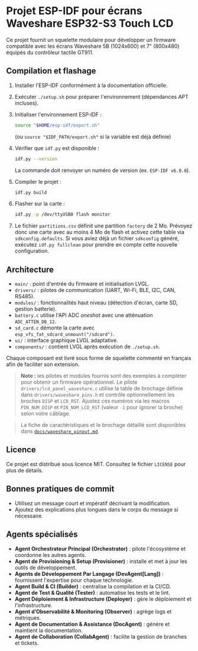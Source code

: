 # Projet ESP-IDF pour écrans Waveshare ESP32-S3 Touch LCD

Ce projet fournit un squelette modulaire pour développer un firmware compatible avec les écrans Waveshare 5B (1024x600) et 7" (800x480) équipés du contrôleur tactile GT911.

## Compilation et flashage

1. Installer l'ESP-IDF conformément à la documentation officielle.
2. Exécuter `./setup.sh` pour préparer l'environnement (dépendances APT
   incluses).


3. Initialiser l'environnement ESP‑IDF :
   ```bash
   source "$HOME/esp-idf/export.sh"
   ```
   (ou `source "$IDF_PATH/export.sh"` si la variable est déjà définie)

4. Vérifier que `idf.py` est disponible :
   ```bash
   idf.py --version
   ```
   La commande doit renvoyer un numéro de version (ex. `ESP-IDF v6.0.0`).
5. Compiler le projet :
   ```bash
   idf.py build
   ```
6. Flasher sur la carte :
   ```bash
   idf.py -p /dev/ttyUSB0 flash monitor
   ```
7. Le fichier `partitions.csv` définit une partition `factory` de 2 Mo. Prévoyez donc une carte avec au moins 4 Mo de flash et activez cette table via `sdkconfig.defaults`.
   Si vous aviez déjà un fichier `sdkconfig` généré, exécutez `idf.py fullclean` pour prendre en compte cette nouvelle configuration.

## Architecture

- `main/` : point d'entrée du firmware et initialisation LVGL.
- `drivers/` : pilotes de communication (UART, Wi-Fi, BLE, I2C, CAN, RS485).
- `modules/` : fonctionnalités haut niveau (détection d'écran, carte SD, gestion batterie).
- `battery.c` utilise l'API ADC *oneshot* avec une atténuation `ADC_ATTEN_DB_12`.
- `sd_card.c` démonte la carte avec `esp_vfs_fat_sdcard_unmount("/sdcard")`.
- `ui/` : interface graphique LVGL adaptative.
- `components/` : contient LVGL après exécution de `./setup.sh`.

Chaque composant est livré sous forme de squelette commenté en français afin de faciliter son extension.

> **Note :** les pilotes et modules fournis sont des exemples à compléter pour obtenir un firmware opérationnel. Le pilote `drivers/lcd_panel_waveshare.c` utilise la table de brochage définie dans `drivers/waveshare_pins.h` et contrôle optionnellement les broches `DISP` et `LCD_RST`. Ajustez ces numéros via les macros `PIN_NUM_DISP` et `PIN_NUM_LCD_RST` (valeur `-1` pour ignorer la broche) selon votre câblage.

>


> La fiche de caractéristiques et le brochage détaillé sont disponibles dans
> [`docs/waveshare_pinout.md`](docs/waveshare_pinout.md).

## Licence

Ce projet est distribué sous licence MIT. Consultez le fichier `LICENSE` pour plus de détails.

## Bonnes pratiques de commit

- Utilisez un message court et impératif décrivant la modification.
- Ajoutez des explications plus longues dans le corps du message si nécessaire.

## Agents spécialisés
- **Agent Orchestrateur Principal (Orchestrator)** : pilote l'écosystème et coordonne les autres agents.
- **Agent de Provisioning & Setup (Provisioner)** : installe et met à jour les outils de développement.
- **Agents de Développement Par Langage (DevAgent[Lang])** : fournissent l'expertise pour chaque technologie.
- **Agent Build & CI (Builder)** : centralise la compilation et la CI/CD.
- **Agent de Test & Qualité (Tester)** : automatise les tests et le lint.
- **Agent Déploiement & Infrastructure (Deployer)** : gère le déploiement et l'infrastructure.
- **Agent d’Observabilité & Monitoring (Observer)** : agrège logs et métriques.
- **Agent de Documentation & Assistance (DocAgent)** : génère et maintient la documentation.
- **Agent de Collaboration (CollabAgent)** : facilite la gestion de branches et tickets.
